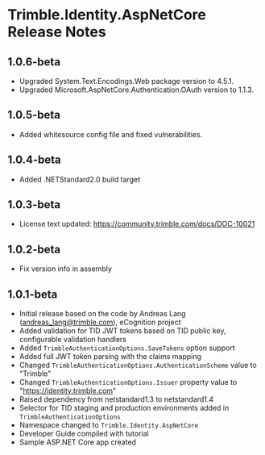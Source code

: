 # Trimble.Identity.AspNetCore Release Notes

## 1.0.6-beta
* Upgraded System.Text.Encodings.Web package version to 4.5.1.
* Upgraded Microsoft.AspNetCore.Authentication.OAuth version to 1.1.3.

## 1.0.5-beta
* Added whitesource config file and fixed vulnerabilities.

## 1.0.4-beta
* Added .NETStandard2.0 build target

## 1.0.3-beta
* License text updated: https://community.trimble.com/docs/DOC-10021  

## 1.0.2-beta
* Fix version info in assembly

## 1.0.1-beta
* Initial release based on the code by Andreas Lang (<andreas_lang@trimble.com>), eCognition project
* Added validation for TID JWT tokens based on TID public key, configurable validation handlers
* Added `TrimbleAuthenticationOptions.SaveTokens` option support
* Added full JWT token parsing with the claims mapping
* Changed `TrimbleAuthenticationOptions.AuthenticationScheme` value to "Trimble"
* Changed `TrimbleAuthenticationOptions.Issuer` property value to "https://identity.trimble.com"
* Raised dependency from netstandard1.3 to netstandard1.4
* Selector for TID staging and production environments added in `TrimbleAuthenticationOptions`
* Namespace changed to `Trimble.Identity.AspNetCore`
* Developer Guide compiled with tutorial
* Sample ASP.NET Core app created